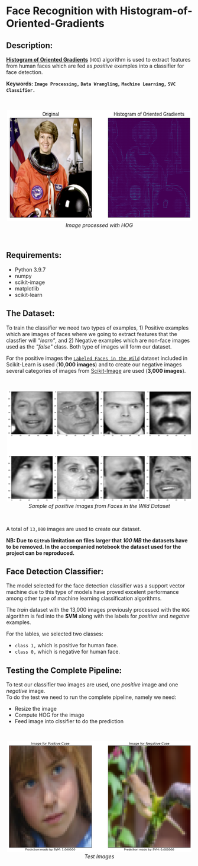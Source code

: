 # Face Recognition with Histogram-of-Oriented-Gradients

## Description:

[**Histogram of Oriented Gradients**](https://scikit-image.org/docs/stable/auto_examples/features_detection/plot_hog.html) (`HOG`) algorithm is used to extract features from human faces which are fed as _positive_ examples into a classifier for face detection.

**Keywords: `Image Processing,` `Data Wrangling,` `Machine Learning,` `SVC Classifier.`**

<br>
<p align="center">
<img src="./Static/HOG TRANSFORMATION.png" alt="ugraph" width="500" height="300" />
<br>
<i>Image processed with HOG</i>
</p>
<br>

## Requirements:

- Python 3.9.7
- numpy
- scikit-image
- matplotlib
- scikit-learn

## The Dataset:

To train the classifier we need two types of examples, 1) Positive examples which are images of faces where we going to extract features that the classfier will _"learn"_, and 2) Negative examples which are non-face images used as the _"false"_ class. Both type of images will form our dataset.

For the positive images the [`Labeled Faces in the Wild`](https://scikit-learn.org/stable/modules/generated/sklearn.datasets.fetch_lfw_people.html) dataset included in Scikit-Learn is used (**10,000 images**) and to create our negative images several categories of images from [Scikit-Image](https://scikit-image.org/docs/stable/auto_examples/data/plot_general.html) are used (**3,000 images**).

<br>
<p align="center">
<img src="./Static/DATASET FACES-IN-THE-WILD.png" alt="ugraph" width="500" height="300" />
<br>
<i>Sample of positive images from Faces in the Wild Dataset</i>
</p>
<br>

A total of `13,000` images are used to create our dataset.

**NB: Due to `GitHub` limitation on files larger that _100 MB_ the datasets have to be removed. In the accompanied notebook the dataset used for the project can be reproduced.**

## Face Detection Classifier:

The model selected for the face detection classifier was a support vector machine due to this type of models have proved excelent performance among other type of machine learning classification algorithms.

The _train_ dataset with the 13,000 images previously processed with the `HOG` algorithm is fed into the **SVM** along with the labels for _positive_ and _negatve_ examples.

For the lables, we selected two classes:

- `class 1,` which is positive for human face.
- `class 0,` which is negative for human face.

## Testing the Complete Pipeline:

To test our classifier two images are used, one _positive_ image and one _negative_ image.  
To do the test we need to run the complete pipeline, namely we need:

- Resize the image
- Compute HOG for the image
- Feed image into clssifier to do the prediction

<br>
<p align="center">
<img src="./Static/SVM FACE DETECTION.png" alt="ugraph" width="500" height="300" />
<br>
<i>Test Images</i>
</p>
<br>
